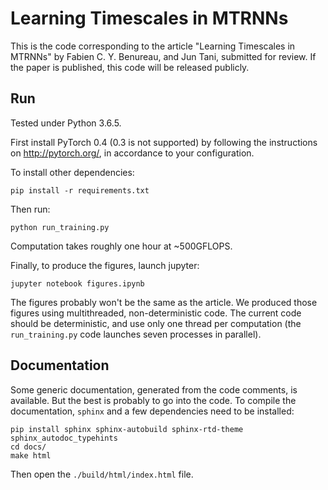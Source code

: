 # Learning Timescales in MTRNNs

This is the code corresponding to the article "Learning Timescales in MTRNNs" by
Fabien C. Y. Benureau, and Jun Tani, submitted for review.
If the paper is published, this code will be released publicly.

## Run

Tested under Python 3.6.5.

First install PyTorch 0.4 (0.3 is not supported) by following the instructions
on http://pytorch.org/, in accordance to your configuration.

To install other dependencies:
```
pip install -r requirements.txt
```

Then run:
```
python run_training.py
```

Computation takes roughly one hour at ~500GFLOPS.

Finally, to produce the figures, launch jupyter:
```
jupyter notebook figures.ipynb
```

The figures probably won't be the same as the article. We produced those figures
using multithreaded, non-deterministic code. The current code should be
deterministic, and use only one thread per computation (the `run_training.py`
code launches seven processes in parallel).

## Documentation

Some generic documentation, generated from the code comments, is available. But
the best is probably to go into the code. To compile the documentation,
`sphinx` and a few dependencies need to be installed:

```
pip install sphinx sphinx-autobuild sphinx-rtd-theme sphinx_autodoc_typehints
cd docs/
make html
```

Then open the `./build/html/index.html` file.
